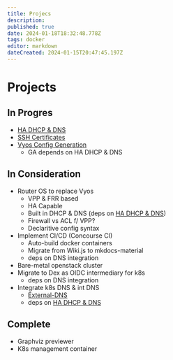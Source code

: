 ```yaml
---
title: Projecs
description: 
published: true
date: 2024-01-18T18:32:48.778Z
tags: docker
editor: markdown
dateCreated: 2024-01-15T20:47:45.197Z
---
```


# Projects
## In Progres
- [HA DHCP & DNS](./ha-dhcp-dns)
- [SSH Certificates](./ssh-certs)
- [Vyos Config Generation](./vyos)
  - GA depends on HA DHCP & DNS
## In Consideration
- Router OS to replace Vyos
  - VPP & FRR based
  - HA Capable
  - Built in DHCP & DNS (deps on [HA DHCP & DNS](./ha-dhcp-dns))
  - Firewall vs ACL f/ VPP?
  - Declaritive config syntax
- Implement CI/CD (Concourse CI)
  - Auto-build docker containers
  - Migrate from Wiki.js to mkdocs-material
  - deps on DNS integration
- Bare-metal openstack cluster
- Migrate to Dex as OIDC intermediary for k8s
  - deps on DNS integration
- Integrate k8s DNS & int DNS
  - [External-DNS](https://github.com/kubernetes-sigs/external-dns/tree/master)
  - deps on [HA DHCP & DNS](./ha-dhcp-dns)
## Complete
- Graphviz previewer
- K8s management container